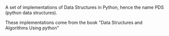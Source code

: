 A set of implementations of Data Structures in Python, hence the name PDS (python data structures).

These implementations come from the book "Data Structures and Algorithms Using python" 

